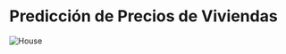 # Predicción de Precios de Viviendas
![House](https://github.com/EvelynOr/Python/assets/82233779/21b36b30-883e-471d-a328-e979441ccf93)

